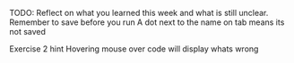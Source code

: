 TODO: Reflect on what you learned this week and what is still unclear.
Remember to save before you run
A dot next to the name on tab means its not saved

Exercise 2 hint 
Hovering mouse over code will display whats wrong